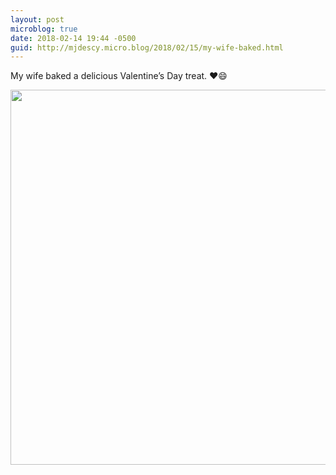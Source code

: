 ```yaml
---
layout: post
microblog: true
date: 2018-02-14 19:44 -0500
guid: http://mjdescy.micro.blog/2018/02/15/my-wife-baked.html
---
```

My wife baked a delicious Valentine’s Day treat. ❤️😄

<img src="http://mjdescy.micro.blog/uploads/2018/7c8bb906e5.jpg" width="599" height="600" />
